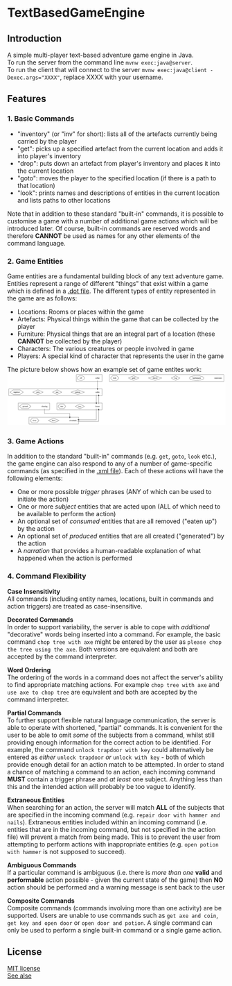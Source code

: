 # TextBasedGameEngine
## Introduction
A simple multi-player text-based adventure game engine in Java.</br>
To run the server from the command line `mvnw exec:java@server`.</br>
To run the client that will connect to the server `mvnw exec:java@client -Dexec.args="XXXX"`, replace XXXX with your username.
## Features
### 1. Basic Commands
- "inventory" (or "inv" for short): lists all of the artefacts currently being carried by the player
- "get": picks up a specified artefact from the current location and adds it into player's inventory
- "drop": puts down an artefact from player's inventory and places it into the current location
- "goto": moves the player to the specified location (if there is a path to that location)
- "look": prints names and descriptions of entities in the current location and lists paths to other locations

Note that in addition to these standard "built-in" commands, it is possible to customise a game with a number of additional game actions which will be introduced later. Of course, built-in commands are reserved words and therefore **CANNOT** be used as names for any other elements of the command language.
### 2. Game Entities
Game entities are a fundamental building block of any text adventure game.
Entities represent a range of different "things" that exist within a game which is defined in a [.dot file](https://github.com/Eumenides-K/TextBasedGameEngine/blob/main/config/extended-entities.dot).
The different types of entity represented in the game are as follows:

- Locations: Rooms or places within the game
- Artefacts: Physical things within the game that can be collected by the player
- Furniture: Physical things that are an integral part of a location
(these **CANNOT** be collected by the player)
- Characters: The various creatures or people involved in game
- Players: A special kind of character that represents the user in the game

The picture below shows how an example set of game entites work:
![Game Entities](config/extended-entities.png)
### 3. Game Actions
In addition to the standard "built-in" commands (e.g. `get`, `goto`, `look` etc.), the game engine can also
respond to any of a number of game-specific commands (as specified in the [.xml file](https://github.com/Eumenides-K/TextBasedGameEngine/blob/main/config/extended-actions.xml)).
Each of these actions will have the following elements:

- One or more possible _trigger_ phrases (ANY of which can be used to initiate the action)
- One or more _subject_ entities that are acted upon (ALL of which need to be available to perform the action)
- An optional set of _consumed_ entities that are all removed ("eaten up") by the action
- An optional set of _produced_ entities that are all created ("generated") by the action
- A _narration_ that provides a human-readable explanation of what happened when the action is performed
### 4. Command Flexibility
**Case Insensitivity**  
All commands (including entity names, locations, built in commands and action triggers) are treated as case-insensitive.

**Decorated Commands**  
In order to support variability, the server is able to cope with _additional_ "decorative" words being inserted into a command.
For example, the basic command `chop tree with axe` might be entered by the user as `please chop the tree using the axe`.
Both versions are equivalent and both are accepted by the command interpreter.

**Word Ordering**  
The ordering of the words in a command does not affect the server's ability to find appropriate matching actions.
For example `chop tree with axe` and `use axe to chop tree` are equivalent and both are accepted by the command interpreter.

**Partial Commands**  
To further support flexible natural language communication, the server is able to operate with shortened, "partial" commands.
It is convenient for the user to be able to omit _some_ of the subjects from a command, whilst still providing enough information for the correct action to be identified.
For example, the command `unlock trapdoor with key` could alternatively be entered as _either_ `unlock trapdoor` _or_ `unlock with key` - both of which provide enough detail for an action match to be attempted.
In order to stand a chance of matching a command to an action, each incoming command **MUST** contain a trigger phrase and _at least_ one subject.
Anything less than this and the intended action will probably be too vague to identify.

**Extraneous Entities**  
When searching for an action, the server will match **ALL** of the subjects that are specified in the incoming command (e.g. `repair door with hammer and nails`).
Extraneous entities included within an incoming command (i.e. entities that are in the incoming command, but not specified in the action file) will prevent a match from being made. This is to prevent the user from attempting to perform actions with inappropriate entities
(e.g. `open potion with hammer` is not supposed to succeed).

**Ambiguous Commands**  
If a particular command is ambiguous (i.e. there is _more than one_ **valid** and **performable** action possible - given the current state of the game) then **NO** action should be performed and a warning message is sent back to the user


**Composite Commands**  
Composite commands (commands involving more than one activity) are be supported.
Users are unable to use commands such as `get axe and coin`, `get key and open door` or `open door and potion`.
A single command can only be used to perform a single built-in command or a single game action.
## License
[MIT license](https://github.com/Eumenides-K/TextBasedGameEngine/blob/main/LICENSE)</br>
[See alse](https://github.com/drslock/JAVA2022/tree/main/Weekly%20Workbooks/10%20Briefing%20on%20STAG%20assignment)


